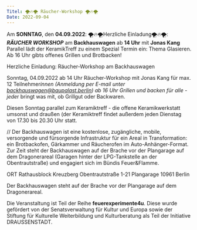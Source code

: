 ```yaml
--- 
Titel: 🌪🔥🌪 Räucher-Workshop 🌪🔥🌪
Date: 2022-09-04
--- 
```


Am **SONNTAG**, den **04.09.2022**: 🌪🔥🌪Herzliche Einladung🌪🔥🌪: <br> ***RÄUCHER WORKSHOP*** am **Backhauswagen** ab **14 Uhr** mit **Jonas Kang** Parallel lädt der KeramikTreff zu einem Spezial Termin ein: Thema Glasieren. Ab 16 Uhr gibts offenes Grillen und Brotbacken!

Herzliche Einladung: 
Räucher-Workshop am Backhauswagen

Sonntag, 04.09.2022
ab 14 Uhr Räucher-Workshop mit Jonas Kang für max. 12 Teilnehmer*innen  (Anmeldung per E-mail unter backhauswagen@baupalast.berlin)
ab 16 Uhr Grillen und backen für alle - jede*r bringt was mit, ob Grillgut oder Backwaren.

Diesen Sonntag parallel zum Keramiktreff - die offene Keramikwerkstatt umsonst und draußen  (der Keramiktreff findet außerdem jeden Dienstag von 17.30 bis 20.30 Uhr statt.

// Der Backhauswagen ist eine kostenlose, zugängliche, mobile, versorgende und fürsorgende Infrastruktur für ein Areal in Transformation: ein Brotbackofen, Gärkammer und Räucherofen im Auto-Anhänger-Format. Zur Zeit steht der Backhauswagen auf der Brache vor der Plangarage auf dem Dragonerareal (Garagen hinter der LPG-Tankstelle an der Obentrautstraße) und engagiert sich im Bündis Feuer&Flamme.

ORT
Rathausblock Kreuzberg
Obentrautstraße 1-21
Plangarage
10961 Berlin

Der Backhauswagen steht auf der Brache vor der Plangarage auf dem Dragonerareal.

Die Veranstaltung ist Teil der Reihe **feuerexperimente4u**. Diese wurde gefördert von der Senatsverwaltung für Kultur und Europa sowie der Stiftung für Kulturelle Weiterbildung und Kulturberatung als Teil der Initiative DRAUSSENSTADT. 

